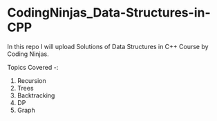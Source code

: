 # CodingNinjas_Data-Structures-in-CPP
In this repo I will upload Solutions of Data Structures in C++ Course by Coding Ninjas.

Topics Covered -:

1. Recursion
2. Trees
3. Backtracking
4. DP
5. Graph

